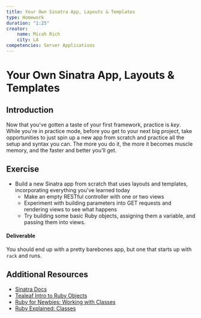 ```yaml
---
title: Your Own Sinatra App, Layouts & Templates
type: Homework
duration: "1:25"
creator:
    name: Micah Rich
    city: LA
competencies: Server Applications
---
```


# Your Own Sinatra App, Layouts & Templates

## Introduction

Now that you've gotten a taste of your first framework, practice is _key_. While you're in practice mode, before you get to your next big project, take opportunities to just spin up a new app from scratch and practice all the setup and syntax you can. The more you do it, the more it becomes muscle memory, and the faster and better you'll get.

## Exercise

- Build a new Sinatra app from scratch that uses layouts and templates, incorporating everything you've learned today
  - Make an empty RESTful controller with one or two views
  - Experiment with building parameters into GET requests and rendering views to see what happens
  - Try building some basic Ruby objects, assigning them a variable, and passing them into views.


#### Deliverable

You should end up with a pretty barebones app, but one that starts up with `rack` and runs.


## Additional Resources

- [Sinatra Docs](http://www.sinatrarb.com/intro.html)
- [Tealeaf Intro to Ruby Objects](http://www.gotealeaf.com/books/oo_ruby/read/classes_and_objects_part)
- [Ruby for Newbies: Working with Classes](http://code.tutsplus.com/tutorials/ruby-for-newbies-working-with-classes--net-15938)
- [Ruby Explained: Classes](http://www.eriktrautman.com/posts/ruby-explained-classes)
